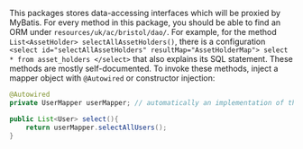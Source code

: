 This packages stores data-accessing interfaces which will be proxied by MyBatis. For every method in this package, you should be able to find an ORM under `resources/uk/ac/bristol/dao/`. For example, for the method `List<AssetHolder> selectAllAssetHolders()`, there is a configuration `<select id="selectAllAssetHolders" resultMap="AssetHolderMap"> select * from asset_holders </select>` that also explains its SQL statement. These methods are mostly self-documented. To invoke these methods, inject a mapper object with `@Autowired` or constructor injection:

```java
@Autowired
private UserMapper userMapper; // automatically an implementation of the interface injected by Spring.

public List<User> select(){
    return userMapper.selectAllUsers();
}
```